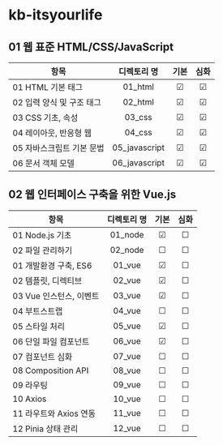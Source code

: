 # kb-itsyourlife


## 01 웹 표준 HTML/CSS/JavaScript
| 항목 | 디렉토리 명 | 기본 | 심화 | 
|------|:----:|:----:|:----:|
| 01 HTML 기본 태그 | 01_html | ☑ | ☑ | 
| 02 입력 양식 및 구조 태그 | 02_html | ☑ | ☑ |  
| 03 CSS 기초, 속성 | 03_css | ☑ | ☑ |  
| 04 레이아웃, 반응형 웹 | 04_css | ☑ | ☑ |  
| 05 자바스크립트 기본 문법 | 05_javascript | ☑ | ☑ |  
| 06 문서 객체 모델 | 06_javascript | ☑ | ☑ |  

 
 ## 02 웹 인터페이스 구축을 위한 Vue.js
 | 항목 | 디렉토리 명 | 기본 | 심화 | 
|------|:----:|:----:|:----:|
| 01 Node.js 기초 | 01_node | ☑ | ☐ | 
| 02 파일 관리하기 | 02_node | ☐ | ☐ |  
| 01 개발환경 구축, ES6 | 01_vue | ☑ | ☐ |  
| 02 템플릿, 디렉티브 | 02_vue | ☑ | ☐ |  
| 03 Vue 인스턴스, 이벤트 | 03_vue | ☑ | ☐ |  
| 04 부트스트랩 | 04_vue | ☐ | ☐ |  
| 05 스타일 처리 | 05_vue | ☑ | ☐ | 
| 06 단일 파일 컴포넌트 | 06_vue | ☑ | ☐ | 
| 07 컴포넌트 심화 | 07_vue | ☐ | ☐ | 
| 08 Composition API | 08_vue | ☐ | ☐ | 
| 09 라우팅 | 09_vue | ☐ | ☐ | 
| 10 Axios | 10_vue | ☐ | ☐ | 
| 11 라우트와 Axios 연동 | 11_vue | ☐ | ☐ | 
| 12 Pinia 상태 관리 | 12_vue | ☐ | ☐ | 
